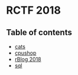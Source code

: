 # RCTF 2018

## Table of contents

* [cats](cats#cats)
* [cpushop](cpushop#cpushop)
* [rBlog 2018](rBlog%202018#rblog-2018)
* [sql](sql#sql)